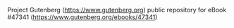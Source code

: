 Project Gutenberg (https://www.gutenberg.org) public repository for eBook #47341 (https://www.gutenberg.org/ebooks/47341)
